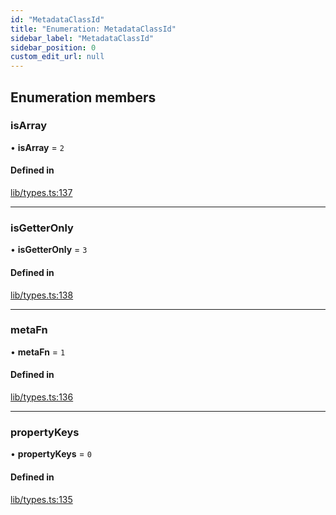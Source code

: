 ```yaml
---
id: "MetadataClassId"
title: "Enumeration: MetadataClassId"
sidebar_label: "MetadataClassId"
sidebar_position: 0
custom_edit_url: null
---
```


## Enumeration members

### isArray

• **isArray** = `2`

#### Defined in

[lib/types.ts:137](https://github.com/nartc/mapper/blob/33978de9/packages/core/src/lib/types.ts#L137)

___

### isGetterOnly

• **isGetterOnly** = `3`

#### Defined in

[lib/types.ts:138](https://github.com/nartc/mapper/blob/33978de9/packages/core/src/lib/types.ts#L138)

___

### metaFn

• **metaFn** = `1`

#### Defined in

[lib/types.ts:136](https://github.com/nartc/mapper/blob/33978de9/packages/core/src/lib/types.ts#L136)

___

### propertyKeys

• **propertyKeys** = `0`

#### Defined in

[lib/types.ts:135](https://github.com/nartc/mapper/blob/33978de9/packages/core/src/lib/types.ts#L135)
